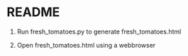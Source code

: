 # README

1) Run fresh_tomatoes.py to generate fresh_tomatoes.html

2) Open fresh_tomatoes.html using a webbrowser